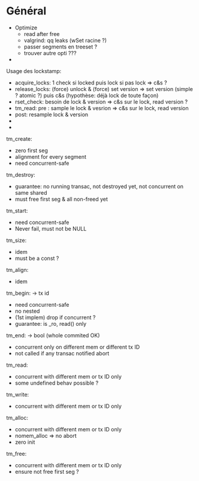 # Général
- Optimize
  - read after free
  - valgrind: qq leaks (wSet racine ?)
  - passer segments en treeset ?
  - trouver autre opti ???
- 


Usage des lockstamp:
- acquire_locks: 1 check si locked puis lock si pas lock => c&s ?
- release_locks: (force) unlock & (force) set version => set version (simple ? atomic ?) puis c&s (hypothèse: déjà lock de toute façon)
- rset_check: besoin de lock & version => c&s sur le lock, read version ?
- tm_read: pre : sample le lock & vesrion => c&s sur le lock, read version
- post: resample lock & version
- 
- 


tm_create:
- zero first seg
- alignment for every segment
- need concurrent-safe

tm_destroy:
- guarantee: no running transac, not destroyed yet, not concurrent on same shared
- must free first seg & all non-freed yet

tm_start:
- need concurrent-safe
- Never fail, must not be NULL

tm_size:
- idem
- must be a const ?

tm_align:
- idem

tm_begin: -> tx id
- need concurrent-safe
- no nested
- (1st implem) drop if concurrent ?
- guarantee: is _ro, read() only

tm_end: -> bool (whole commited OK)
- concurrent only on different mem or different tx ID
- not called if any transac notified abort

tm_read:
- concurrent with different mem or tx ID only
- some undefined behav possible ?

tm_write:
- concurrent with different mem or tx ID only

tm_alloc:
- concurrent with different mem or tx ID only
- nomem_alloc => no abort
- zero init

tm_free:
- concurrent with different mem or tx ID only
- ensure not free first seg ?


